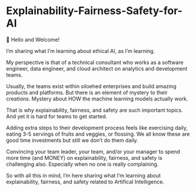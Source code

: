 # Explainability-Fairness-Safety-for-AI

👋 Hello and Welcome!  

I’m sharing what I’m learning about ethical AI, as I’m learning.  

My perspective is that of a technical consultant who works as a software engineer, data engineer, and cloud architect on analytics and development teams. 

Usually, the teams exist within siloehed enterprises and build amazing products and platforms. But there is an element of mystery to their creations. Mystery about HOW the machine learning models actually work.  

That is why explainability, fairness, and safety are such important topics. And yet it is hard for teams to get started.  

Adding extra steps to their development process feels like exercising daily, eating 3-5 servings of fruits and veggies, or flossing. We all know these are good time investments but still we don’t do them daily.  

Convincing your team leader, your team, and/or your manager to spend more time (and MONEY) on explainability, fairness, and safety is challenging also. Especially when no one is really complaining. 

So with all this in mind, I’m here sharing what I’m learning about explainability, fairness, and safety related to Artifical Intelligence.

